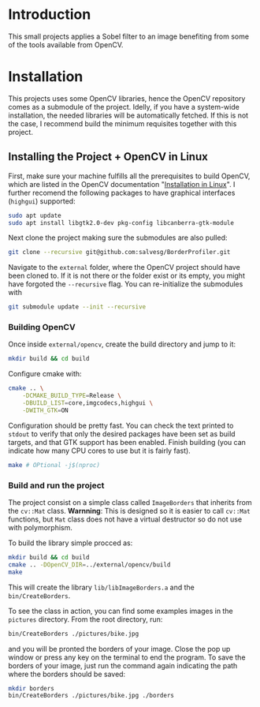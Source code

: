 # Introduction

This small projects applies a Sobel filter to an image benefiting from some of the tools available from OpenCV.

# Installation

This projects uses some OpenCV libraries, hence the OpenCV repository comes as a submodule of the project. Idelly, if you have a system-wide installation, the needed libraries will be automatically fetched. If this is not the case, I recommend build the minimum requisites together with this project.

## Installing the Project + OpenCV in Linux

First, make sure your machine fulfills all the prerequisites to build OpenCV, which are listed in the OpenCV documentation "[Installation in Linux](https://docs.opencv.org/4.x/d7/d9f/tutorial_linux_install.html)". I further recomend the following packages to have graphical interfaces (`highgui`) supported:
```bash
sudo apt update
sudo apt install libgtk2.0-dev pkg-config libcanberra-gtk-module
```

Next clone the project making sure the submodules are also pulled:
```bash
git clone --recursive git@github.com:salvesg/BorderProfiler.git
```
Navigate to the `external` folder, where the OpenCV project should have been cloned to. If it is not there or the folder exist or its empty, you might have forgoted the `--recursive` flag. You can re-initialize the submodules with
```bash
git submodule update --init --recursive
```

### Building OpenCV

Once inside `external/opencv`, create the build directory and jump to it:
```bash
mkdir build && cd build
```
Configure cmake with:
```bash
cmake .. \
	-DCMAKE_BUILD_TYPE=Release \
	-DBUILD_LIST=core,imgcodecs,highgui \
	-DWITH_GTK=ON
```
Configuration should be pretty fast. You can check the text printed to `stdout` to verify that only the desired packages have been set as build targets, and that GTK support has been enabled. Finish building (you can indicate how many CPU cores to use but it is fairly fast).
```bash
make # OPtional -j$(nproc)
```

### Build and run the project

The project consist on a simple class called `ImageBorders` that inherits from the `cv::Mat` class. **Warnning**: This is designed so it is easier to call `cv::Mat` functions, but `Mat` class does not have a virtual destructor so do not use with polymorphism. 

To build the library simple procced as:
```bash
mkdir build && cd build
cmake .. -DOpenCV_DIR=../external/opencv/build
make
```
This will create the library `lib/libImageBorders.a` and the `bin/CreateBorders`. 

To see the class in action, you can find some examples images in the `pictures` directory. From the root directory, run:
```bash
bin/CreateBorders ./pictures/bike.jpg
```
and you will be pronted the borders of your image. Close the pop up window or press any key on the terminal to end the program. To save the borders of your image, just run the command again indicating the path where the borders should be saved:
```bash
mkdir borders
bin/CreateBorders ./pictures/bike.jpg ./borders
```
